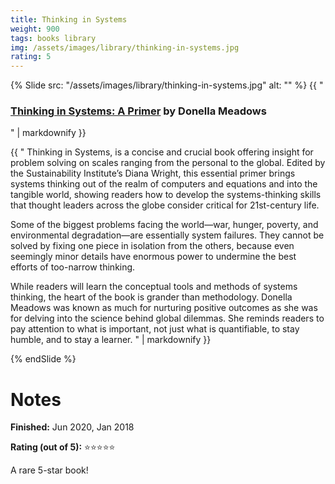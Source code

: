 ```yaml
---
title: Thinking in Systems
weight: 900
tags: books library
img: /assets/images/library/thinking-in-systems.jpg
rating: 5
---
```


{% Slide src: "/assets/images/library/thinking-in-systems.jpg" alt: "" %} {{ "
### [Thinking in Systems: A Primer](https://www.chelseagreen.com/product/thinking-in-systems/) by Donella Meadows
" | markdownify }}

<div class="text-sm mtm"> {{ "
Thinking in Systems, is a concise and crucial book offering insight for problem solving on scales ranging from the personal to the global. Edited by the Sustainability Institute’s Diana Wright, this essential primer brings systems thinking out of the realm of computers and equations and into the tangible world, showing readers how to develop the systems-thinking skills that thought leaders across the globe consider critical for 21st-century life.

Some of the biggest problems facing the world—war, hunger, poverty, and environmental degradation—are essentially system failures. They cannot be solved by fixing one piece in isolation from the others, because even seemingly minor details have enormous power to undermine the best efforts of too-narrow thinking.

While readers will learn the conceptual tools and methods of systems thinking, the heart of the book is grander than methodology. Donella Meadows was known as much for nurturing positive outcomes as she was for delving into the science behind global dilemmas. She reminds readers to pay attention to what is important, not just what is quantifiable, to stay humble, and to stay a learner.
" | markdownify }}
</div>
{% endSlide %}

# Notes

**Finished:** Jun 2020, Jan 2018

**Rating (out of 5):** ⭐⭐⭐⭐⭐

A rare 5-star book! 

